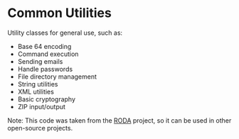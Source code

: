 Common Utilities
================

Utility classes for general use, such as:
* Base 64 encoding
* Command execution
* Sending emails
* Handle passwords
* File directory management
* String utilities
* XML utilities
* Basic cryptography
* ZIP input/output

Note: This code was taken from the [RODA](https://github.com/keeps/roda) project, so it can be used in other open-source projects. 
